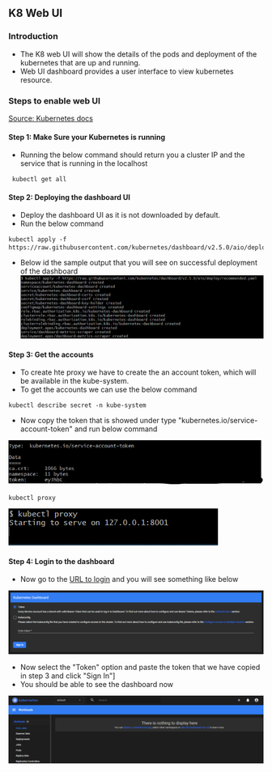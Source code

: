 ## K8 Web UI

### Introduction
- The K8 web UI will show the details of the pods and deployment of the kubernetes that are up and running.
- Web UI dashboard provides a user interface to view kubernetes resource.

### Steps to enable web UI
[Source: Kubernetes docs](https://kubernetes.io/docs/tasks/access-application-cluster/web-ui-dashboard/)

#### Step 1: Make Sure your Kubernetes is running
- Running the below command should return you a cluster IP and the service that is running in the localhost
```
 kubectl get all
```
#### Step 2: Deploying the dashboard UI

- Deploy the dashboard UI as it is not downloaded by default.
- Run the below command

```
kubectl apply -f https://raw.githubusercontent.com/kubernetes/dashboard/v2.5.0/aio/deploy/recommended.yaml
```

- Below id the sample output that you will see on successful deployment of the dashboard
![Deploying the dashboard](../../image/Deploying%20the%20dashboard.png)

#### Step 3: Get the accounts
- To create hte proxy we have to create the an account token, which will be available in the kube-system.
- To get the accounts we can use the below command
```
kubectl describe secret -n kube-system
```
- Now copy the token that is showed under type "kubernetes.io/service-account-token" and run below command

![Token](../../image/Token.png)
```
kubectl proxy 
```
![Enabling proxy](../../image/Kube-Proxy.png)

#### Step 4: Login to the dashboard
- Now go to the [URL to login](http://localhost:8001/api/v1/namespaces/kubernetes-dashboard/services/https:kubernetes-dashboard:/proxy/) and you will see something like below

![Login portal](../../image/K8-Login-Portal.png)

- Now select the "Token" option and paste the token that we have copied in step 3 and click "Sign In"]
- You should be able to see the dashboard now

![K8 Dashboard](../../image/K8-dashboard.png)
